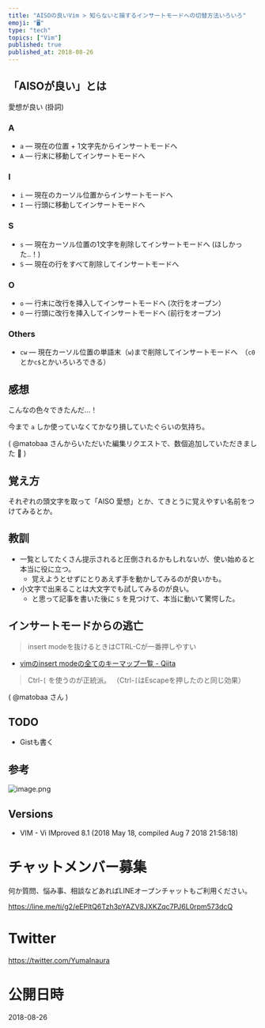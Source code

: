```yaml
---
title: "AISOの良いVim > 知らないと損するインサートモードへの切替方法いろいろ"
emoji: "🖥"
type: "tech"
topics: ["Vim"]
published: true
published_at: 2018-08-26
---
```


## 「AISOが良い」とは

愛想が良い (掛詞)

### A

- `a` — 現在の位置 + 1文字先からインサートモードへ
- `A` — 行末に移動してインサートモードへ

### I

- `i` — 現在のカーソル位置からインサートモードへ
- `I` — 行頭に移動してインサートモードへ

### S

- `s` — 現在カーソル位置の1文字を削除してインサートモードへ (ほしかった‥！)
- `S` — 現在の行をすべて削除してインサートモードへ

### O

- `o` — 行末に改行を挿入してインサートモードへ (次行をオープン）
- `O` — 行頭に改行を挿入してインサートモードへ (前行をオープン)

### Others

- `cw` — 現在カーソル位置の単語末（`w`)まで削除してインサートモードへ　（`c0`とか`c$`とかいろいろできる）

## 感想

こんなの色々できたんだ…！

今まで `a` しか使っていなくてかなり損していたぐらいの気持ち。

( @matobaa さんからいただいた編集リクエストで、数個追加していただきました :tada:  )

## 覚え方

それぞれの頭文字を取って「AISO 愛想」とか、てきとうに覚えやすい名前をつけてみるとか。


## 教訓

- 一覧としてたくさん提示されると圧倒されるかもしれないが、使い始めると本当に役に立つ。
  - 覚えようとせずにとりあえず手を動かしてみるのが良いかも。
- 小文字で出来ることは大文字でも試してみるのが良い。
  - と思って記事を書いた後に `S` を見つけて、本当に動いて驚愕した。

## インサートモードからの逃亡

>insert modeを抜けるときはCTRL-Cが一番押しやすい

- [vimのinsert modeの全てのキーマップ一覧 - Qiita](https://qiita.com/34ro/items/6163f595785ae99a632a)

>Ctrl-`[` を使うのが正統派。 （Ctrl-`[`はEscapeを押したのと同じ効果）

( @matobaa さん )

## TODO

- Gistも書く

## 参考

![image.png](https://qiita-image-store.s3.amazonaws.com/0/89618/3e59626a-f05d-86f5-7352-fb3ab78551fe.png)

## Versions

- VIM - Vi IMproved 8.1 (2018 May 18, compiled Aug  7 2018 21:58:18)








<!-- Update From Qiita API -->

# チャットメンバー募集


何か質問、悩み事、相談などあればLINEオープンチャットもご利用ください。

https://line.me/ti/g2/eEPltQ6Tzh3pYAZV8JXKZqc7PJ6L0rpm573dcQ





# Twitter


https://twitter.com/YumaInaura


<!-- Update From Qiita API -->



# 公開日時

2018-08-26
